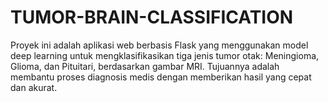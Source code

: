 # TUMOR-BRAIN-CLASSIFICATION
Proyek ini adalah aplikasi web berbasis Flask yang menggunakan model deep learning untuk mengklasifikasikan tiga jenis tumor otak: Meningioma, Glioma, dan Pituitari, berdasarkan gambar MRI. Tujuannya adalah membantu proses diagnosis medis dengan memberikan hasil yang cepat dan akurat.
